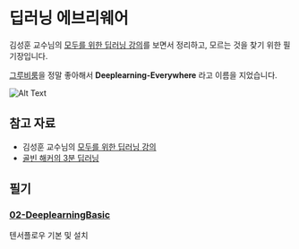 # 딥러닝 에브리웨어
김성훈 교수님의 [모두를 위한 딥러닝 강의](https://hunkim.github.io/ml/)를 보면서 정리하고, 모르는 것을 찾기 위한 필기장입니다.

[그루비룸](https://www.youtube.com/watch?v=vK76jgZk70k)을 정말 좋아해서 **Deeplearning-Everywhere** 라고 이름을 지었습니다.

![Alt Text](./image/MainImage.png)

## 참고 자료
- 김성훈 교수님의 [모두를 위한 딥러닝 강의](https://hunkim.github.io/ml/)
- [골빈 해커의 3분 딥러닝](https://github.com/golbin/TensorFlow-Tutorials)

## 필기
### [02-DeeplearningBasic](02-DeeplearningBasic/Tensorflow-Basic.md)
텐서플로우 기본 및 설치